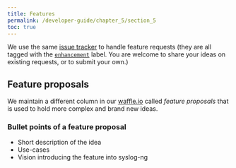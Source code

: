 ```yaml
---
title: Features
permalink: /developer-guide/chapter_5/section_5
toc: true
---
```


[ar:issue-tracker]: https://github.com/balabit/syslog-ng/issues 

We use the same [issue tracker][ar:issue-tracker] to handle feature
requests (they are all tagged with the
[`enhancement`](https://github.com/balabit/syslog-ng/labels/enhancement)
label. You are welcome to share your ideas on existing requests, or to
submit your own.)

## Feature proposals

We maintain a different column in our [waffle.io](https://waffle.io/balabit/syslog-ng)
called *feature proposals* that is used to hold more complex and brand new ideas. 

### Bullet points of a feature proposal
* Short description of the idea
* Use-cases
* Vision introducing the feature into syslog-ng

